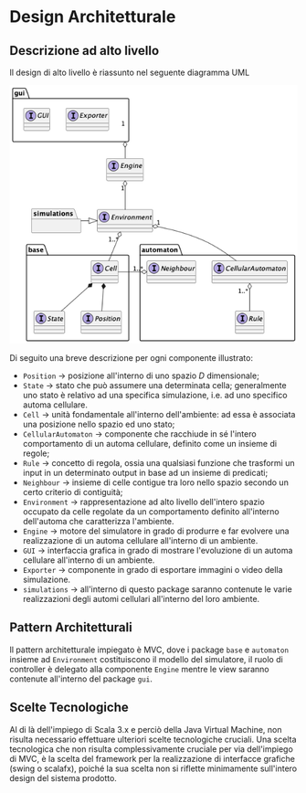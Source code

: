 # Design Architetturale

## Descrizione ad alto livello

Il design di alto livello è riassunto nel seguente diagramma UML

![Diagramma UML del design dell'applicativo ad alto livello.](./img/highleveldesign.png)

Di seguito una breve descrizione per ogni componente illustrato:

- `Position` &rarr; posizione all'interno di uno spazio *D* dimensionale;
- `State` &rarr; stato che può assumere una determinata cella; generalmente uno
  stato è relativo ad una specifica simulazione, i.e. ad uno specifico automa
  cellulare.
- `Cell` &rarr; unità fondamentale all'interno dell'ambiente: ad essa è
  associata una posizione nello spazio ed uno stato;
- `CellularAutomaton` &rarr; componente che racchiude in sé l'intero
  comportamento di un automa cellulare, definito come un insieme di regole;
- `Rule` &rarr; concetto di regola, ossia una qualsiasi funzione che trasformi
  un input in un determinato output in base ad un insieme di predicati;
- `Neighbour` &rarr; insieme di celle contigue tra loro nello spazio secondo un
  certo criterio di contiguità;
- `Environment` &rarr; rappresentazione ad alto livello dell'intero spazio
  occupato da celle regolate da un comportamento definito all'interno
  dell'automa che caratterizza l'ambiente.
- `Engine` &rarr; motore del simulatore in grado di produrre e far evolvere una
  realizzazione di un automa cellulare all'interno di un ambiente.
- `GUI` &rarr; interfaccia grafica in grado di mostrare l'evoluzione di un
  automa cellulare all'interno di un ambiente.
- `Exporter` &rarr; componente in grado di esportare immagini o video della
  simulazione.
- `simulations` &rarr; all'interno di questo package saranno contenute le varie
  realizzazioni degli automi cellulari all'interno del loro ambiente.

## Pattern Architetturali

Il pattern architetturale impiegato è MVC, dove i package `base` e `automaton` insieme
ad `Environment` costituiscono il modello del simulatore, il ruolo di controller
è delegato alla componente `Engine` mentre le view saranno contenute all'interno
del package `gui`.

## Scelte Tecnologiche

Al di là dell'impiego di Scala 3.x e perciò della Java Virtual Machine, non
risulta necessario effettuare ulteriori scelte tecnologiche cruciali. Una
scelta tecnologica che non risulta complessivamente cruciale per via
dell'impiego di MVC, è la scelta del framework per la realizzazione di
interfacce grafiche (swing o scalafx), poiché la sua scelta non si riflette
minimamente sull'intero design del sistema prodotto.
